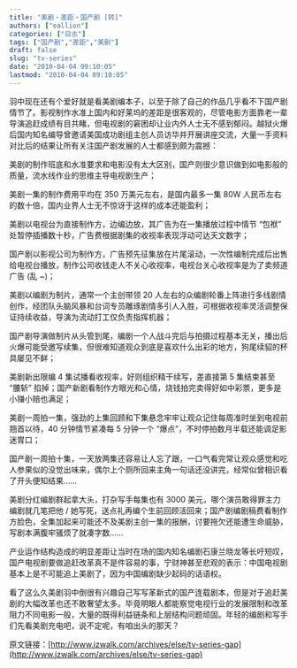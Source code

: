 ```yaml
---
title: "美剧・差距・国产剧 [转]"
authors: ["eallion"]
categories: ["日志"]
tags: ["国产剧","差距","美剧"]
draft: false
slug: "tv-series"
date: "2010-04-04 09:10:05"
lastmod: "2010-04-04 09:10:05"
---
```


羽中现在还有个爱好就是看美剧编本子，以至于除了自己的作品几乎看不下国产剧情节了。影视制作水准上国内和好莱坞的差距是很客观的，尽管电影方面靠老一辈导演追赶成绩有目共睹，但电视剧的窘困却让业内外人士无不感到郁闷。越狱火爆后国内知名编导曾邀请美国成功剧组主创人员访华并开展讲座交流，大量一手资料对比后的结果让所有关注国产剧发展的人士都感到颇为震撼：

美剧的制作班底和水准要求和电影没有太大区别，国产则很少意识做到如电影般的质量，流水线作业的思维主导电视剧生产；

美剧一集的制作费用平均在 350 万美元左右，是国内最多一集 80W 人民币左右的数十倍，国内业界人士无不惊讶于这样的成本还能盈利；

美剧以电视台为直接制作方，边编边放，其广告为在一集播放过程中情节 “包袱” 处暂停插播数十秒，广告费根据剧集的收视率表现浮动可达天文数字；

国产剧以影视公司为制作方，广告预先征集放在片尾滚动，一次性编制完成后出售给电视台播放，制作公司收钱走人不关心收视率，电视台关心收视率是为了卖频道广告 (乱 *~*)；

美剧以编剧为制片，通常一个主创带领 20 人左右的众编剧轮番上阵进行多线剧情创作，经团队头脑风暴和台词专员雕琢剧情多引人入胜，可根据收视率灵活调整保证持续收益，导演为流动打工仅负责指挥机器；

国产剧导演做制片从头管到尾，编剧一个人战斗完后与拍摄过程基本无关，播出后火爆可能受邀写续集，但很难知道观众到底是喜欢什么出彩的地方，狗尾续貂的杯具屡见不鲜；

美剧新出限编 4 集试播看收视率，好则组织精干续写，差直接第 5 集结束甚至 “腰斩” 掐掉；国产新剧看制作方眼光和心情，烧钱拍完卖得好如中彩票，更多是小赚小赔也满足；

美剧一周拍一集，强劲的上集回顾和下集悬念牢牢让观众记住每周准时坐到电视前翘首以待，40 分钟情节紧凑每 5 分钟一个 “爆点”，不时停拍数月半载还能调足影迷胃口；

国产剧一周拍十集，一天放两集还容易让人忘了跟，一口气看完常让观众感觉和吃人参果似的没觉出味来，偶尔上个厕所回来主角一句话还没讲完，经常似曾相识看了开头便知结果……

美剧分红编剧群起拿大头，打杂写手每集也有 3000 美元，哪个演员敢得罪主力编剧就几笔把他 / 她写死，送点礼再编个生前回顾活回来；国产剧编剧稿费看制作方脸色，全集加起来可能还不及美剧主创一集的报酬，讨要拖欠还能遭生命威胁，写剧本满腹牢骚烦了就凑字数……

产业运作结构造成的明显差距让当时在场的国内知名编剧石康兰晓龙等长吁短叹，国产电视剧要做追赶改革真不是件容易的事，宁财神甚至悲观的表示：中国电视剧基本上是不可能追上美剧了，因为中国编剧缺少起码的话语权。

看了这么久美剧羽中倒很有兴趣自己写写革新式的国产连载剧本，但是对于追赶美剧的大幅改革也还不敢奢望太多。毕竟明眼人都能察觉电视行业的发展限制和改革阻力不同电影一般，大量的既得利益链条和上层结构问题顽固。年轻的编剧和写手们先看美剧充电吧，说不定呢，有咱出头的那天？

原文链接：[http://www.jzwalk.com/archives/else/tv-series-gap](http://www.jzwalk.com/archives/else/tv-series-gap)
